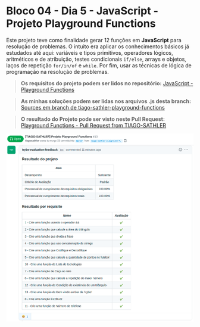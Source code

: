 # Bloco 04 - Dia 5 - JavaScript - Projeto Playground Functions

Este projeto teve como finalidade gerar 12 funções em **JavaScript** para resolução de problemas. O intuito era aplicar os conhecimentos básicos já estudados até aqui: variáveis e tipos primitivos, operadores lógicos, aritméticos e de atribuição, testes condicionais `if/else`, arrays e objetos, laços de repetição `for/in/of` e `while`. Por fim, usar as técnicas de lógica de programação na resolução de problemas.

> **Os requisitos do projeto podem ser lidos no repositório:**
> [JavaScript - Playground Functions](https://github.com/tryber/sd-014-a-project-playground-functions)

> **As minhas soluções podem ser lidas nos arquivos .js desta branch:**
> [Sources em branch de tiago-sathler-playground-functions](https://github.com/tryber/sd-014-a-project-playground-functions/tree/tiago-sathler-playground-functions/src) 

> **O resultado do Projeto pode ser visto neste Pull Request:**
> [Playground Functions - Pull Request from TIAGO-SATHLER](https://github.com/tryber/sd-014-a-project-playground-functions/pull/13)

![Resultados](https://github.com/tiagosathler/trybe-exercises/blob/master/fundamentos/bloco-04-introdu%C3%A7%C3%A3o-%C3%A0-javascript-e-l%C3%B3gica-de-programa%C3%A7%C3%A3o/dia-5-projeto-playground-functions/Resultados.png?raw=true)

